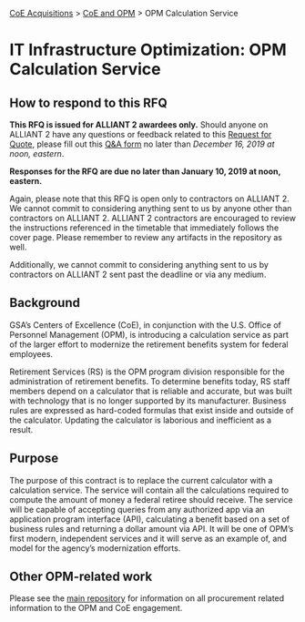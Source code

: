 [CoE Acquisitions](https://github.com/GSA/coe-acquisitions) > [CoE and OPM](https://github.com/GSA/coe-opm-acquisitions) > OPM Calculation Service

# IT Infrastructure Optimization: OPM Calculation Service

## How to respond to this RFQ

**This RFQ is issued for ALLIANT 2 awardees only.** Should anyone on ALLIANT 2 have any questions or feedback related to this [Request for Quote](https://github.com/GSA/coe-opm-calculation-service/blob/master/RFQ-OPM-Calculation-Service.pdf), please fill out this [Q&A form](https://docs.google.com/forms/d/e/1FAIpQLSe0JiUpSgkHsIAImIshW_FRDSh_tSO--8tWde1GlXwCOGLb_Q/viewform) no later than *December 16, 2019 at noon, eastern*.

**Responses for the RFQ are due no later than January 10, 2019 at noon, eastern.**

Again, please note that this RFQ is open only to contractors on ALLIANT 2. We cannot commit to considering anything sent to us by anyone other than contractors on ALLIANT 2. ALLIANT 2 contractors are encouraged to review the instructions referenced in the timetable that immediately follows the cover page. Please remember to review any artifacts in the repository as well. 

Additionally, we cannot commit to considering anything sent to us by contractors on ALLIANT 2 sent past the deadline or via any medium. 

## Background

GSA’s Centers of Excellence (CoE), in conjunction with the U.S. Office of Personnel Management (OPM), is introducing a calculation service as part of the larger effort to modernize the retirement benefits system for federal employees.

Retirement Services (RS) is the OPM program division responsible for the administration of retirement benefits. To determine benefits today, RS staff members depend on a calculator that is reliable and accurate, but was built with technology that is no longer supported by its manufacturer. Business rules are expressed as hard-coded formulas that exist inside and outside of the calculator. Updating the calculator is laborious and inefficient as a result.

## Purpose

The purpose of this contract is to replace the current calculator with a calculation service. The service will contain all the calculations required to compute the amount of money a federal retiree should receive. The service will be capable of accepting queries from any authorized app via an application program interface (API), calculating a benefit based on a set of business rules and returning a dollar amount via API. It will be one of OPM’s first modern, independent services and it will serve as an example of, and model for the agency’s modernization efforts.

## Other OPM-related work
Please see the [main repository](https://github.com/GSA/coe-opm-acquisitions/) for information on all procurement related information to the OPM and CoE engagement.
